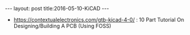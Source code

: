 --- layout: post title:2016-05-10-KiCAD ---


-   https://contextualelectronics.com/gtb-kicad-4-0/ : 10 Part Tutorial
    On Designing/Building A PCB (Using FOSS)

